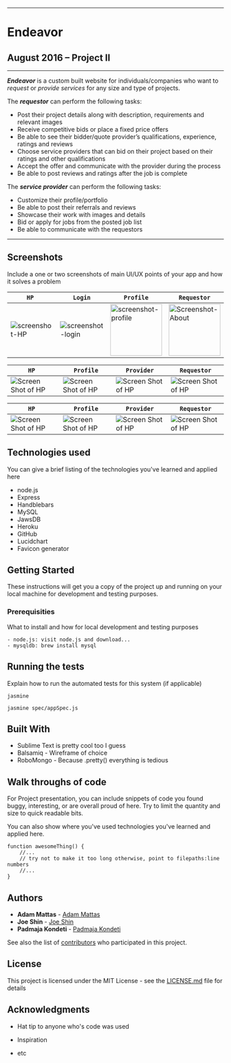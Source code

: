 ________________________________________
# Endeavor

August 2016 – Project II
---
________________________________________

***Endeavor*** is a custom built website for individuals/companies who want to *request* or *provide services* for any size and type of projects.

The ***requestor*** can perform the following tasks:  
  - Post their project details along with description, requirements and relevant images
  - Receive competitive bids or place a fixed price offers
  - Be able to see their bidder/quote provider’s qualifications, experience, ratings and reviews
  - Choose service providers that can bid on their project based on their ratings and other qualifications
  - Accept the offer and communicate with the provider during the process
  - Be able to post reviews and ratings after the job is complete

The ***service provider*** can perform the following tasks:  
  - Customize their profile/portfolio 
  - Be able to post their referrals and reviews 
  - Showcase their work with images and details
  - Bid or apply for jobs from the posted job list
  - Be able to communicate with the requestors  

________________________________________

## Screenshots
Include a one or two screenshots of main UI/UX points of your app and how it solves a problem

```HP ```  | ```Login``` |``` Profile ```|``` Requestor ``` 
----|-----|----|----
<img align="center" src="https://cloud.githubusercontent.com/assets/3626203/18041375/0b213496-6d86-11e6-8781-2da013d893a7.PNG"  alt="screenshot-HP"/>|<img align="center" src="https://cloud.githubusercontent.com/assets/3626203/18041488/98ac8d46-6d87-11e6-9bf6-4e1923034e5e.PNG" alt="screenshot-login"/>|<img align="center" height=120px src="https://cloud.githubusercontent.com/assets/3626203/18041612/a74c268a-6d88-11e6-8cff-9f108eecfb5f.png"  alt="screenshot-profile"/>|<img align="center"  height=120px src="https://cloud.githubusercontent.com/assets/3626203/18041516/dcd94edc-6d87-11e6-8137-5ed269216565.png" alt="Screenshot-About"/>

```HP ```  | ```Profile``` |``` Provider ```|``` Requestor ``` 
----|-----|----|----
<img align="center" src="https://cloud.githubusercontent.com/assets/3626203/18021497/bf9fe264-6bb5-11e6-8ee3-a2e56e67d032.PNG"  alt="Screen Shot of HP"/>|<img align="center" src="https://cloud.githubusercontent.com/assets/3626203/18021497/bf9fe264-6bb5-11e6-8ee3-a2e56e67d032.PNG" alt="Screen Shot of HP"/>|<img align="center" src="https://cloud.githubusercontent.com/assets/3626203/18021497/bf9fe264-6bb5-11e6-8ee3-a2e56e67d032.PNG"  alt="Screen Shot of HP"/>|<img align="center" src="https://cloud.githubusercontent.com/assets/3626203/18021497/bf9fe264-6bb5-11e6-8ee3-a2e56e67d032.PNG" alt="Screen Shot of HP"/>

```HP ```  | ```Profile``` |``` Provider ```|``` Requestor ``` 
----|-----|----|----
<img align="center" src="https://cloud.githubusercontent.com/assets/3626203/18021497/bf9fe264-6bb5-11e6-8ee3-a2e56e67d032.PNG"  alt="Screen Shot of HP"/>|<img align="center" src="https://cloud.githubusercontent.com/assets/3626203/18021497/bf9fe264-6bb5-11e6-8ee3-a2e56e67d032.PNG" alt="Screen Shot of HP"/>|<img align="center" src="https://cloud.githubusercontent.com/assets/3626203/18021497/bf9fe264-6bb5-11e6-8ee3-a2e56e67d032.PNG"  alt="Screen Shot of HP"/>|<img align="center" src="https://cloud.githubusercontent.com/assets/3626203/18021497/bf9fe264-6bb5-11e6-8ee3-a2e56e67d032.PNG" alt="Screen Shot of HP"/>

## Technologies used
You can give a brief listing of the technologies you've learned and applied here
- node.js
- Express
- Handblebars
- MySQL
- JawsDB
- Heroku
- GitHub
- Lucidchart
- Favicon generator

## Getting Started

These instructions will get you a copy of the project up and running on your local machine for development and testing purposes.

### Prerequisities

What to install and how for local development and testing purposes

```
- node.js: visit node.js and download...
- mysqldb: brew install mysql

```

## Running the tests

Explain how to run the automated tests for this system (if applicable)

```
jasmine

jasmine spec/appSpec.js
```

## Built With

* Sublime Text is pretty cool too I guess
* Balsamiq - Wireframe of choice 
* RoboMongo - Because .pretty() everything is tedious

## Walk throughs of code
For Project presentation, you can include snippets of code you found buggy, interesting, or are overall proud of here.  Try to limit the quantity and size to quick readable bits.

You can also show where you've used technologies you've learned and applied here.

```
function awesomeThing() {
    //...
    // try not to make it too long otherwise, point to filepaths:line numbers
    //...
}
```

## Authors

* **Adam Mattas**  - [Adam Mattas](https://github.com/adamfader/)
* **Joe Shin**  - [Joe Shin](https://github.com/ZenofCoding/)
* **Padmaja Kondeti** -  [Padmaja Kondeti](https://github.com/PadmajaKondeti)

See also the list of [contributors](https://github.com/ZenofCoding/endeavor-project/graphs/contributors) who participated in this project.

## License

This project is licensed under the MIT License - see the [LICENSE.md](LICENSE.md) file for details


## Acknowledgments

* Hat tip to anyone who's code was used
* Inspiration

* etc
